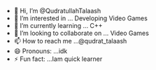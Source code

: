 - 👋 Hi, I’m @QudratullahTalaash
- 👀 I’m interested in ... Developing Video Games
- 🌱 I’m currently learning ... C++ 
- 💞️ I’m looking to collaborate on ... Video Games
- 📫 How to reach me ...@qudrat_talaash
- 😄 Pronouns: ...idk
- ⚡ Fun fact: ...Iam quick learner

<!---
QudratullahTalaash/QudratullahTalaash is a ✨ special ✨ repository because its `README.md` (this file) appears on your GitHub profile.
You can click the Preview link to take a look at your changes.
--->
